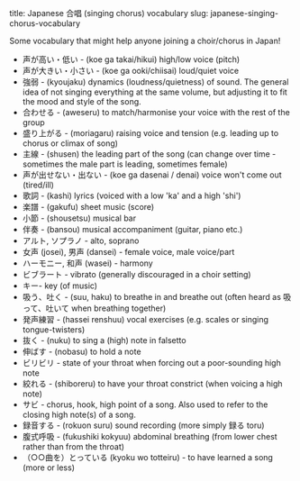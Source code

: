 title: Japanese 合唱 (singing chorus) vocabulary
slug: japanese-singing-chorus-vocabulary

Some vocabulary that might help anyone joining a choir/chorus in Japan!

* 声が高い・低い - (koe ga takai/hikui) high/low voice (pitch)
* 声が大きい・小さい - (koe ga ooki/chiisai) loud/quiet voice
* 強弱 - (kyoujaku) dynamics (loudness/quietness) of sound. The general idea of not singing everything at the same volume, but adjusting it to fit the mood and style of the song.
* 合わせる - (aweseru) to match/harmonise your voice with the rest of the group
* 盛り上がる - (moriagaru) raising voice and tension (e.g. leading up to chorus or climax of song)
* 主線 - (shusen) the leading part of the song (can change over time - sometimes the male part is leading, sometimes female)
* 声が出せない・出ない - (koe ga dasenai / denai) voice won't come out (tired/ill)
* 歌詞 - (kashi) lyrics (voiced with a low 'ka' and a high 'shi')
* 楽譜 - (gakufu) sheet music (score)
* 小節 - (shousetsu) musical bar
* 伴奏 - (bansou) musical accompaniment (guitar, piano etc.)
* アルト, ソプラノ - alto, soprano
* 女声 (josei), 男声 (dansei) - female voice, male voice/part
* ハーモニー, 和声 (wasei)  - harmony
* ビブラート - vibrato (generally discouraged in a choir setting)
* キー- key (of music)
* 吸う、吐く - (suu, haku) to breathe in and breathe out (often heard as 吸って、吐いて when breathing together)
* 発声練習 - (hassei  renshuu) vocal exercises (e.g. scales or singing tongue-twisters)
* 抜く - (nuku) to sing a (high) note in falsetto
* 伸ばす - (nobasu) to hold a note
* ビリビリ - state of your throat when forcing out a poor-sounding high note
* 絞れる - (shiboreru) to have your throat constrict (when voicing a high note)
* サビ - chorus, hook, high point of a song. Also used to refer to the closing high note(s) of a song.
* 録音する - (rokuon suru) sound recording (more simply 録る toru)
* 腹式呼吸 - (fukushiki kokyuu) abdominal breathing (from lower chest rather than from the throat)
* （○○曲を）とっている (kyoku wo totteiru) - to have learned a song (more or less)
